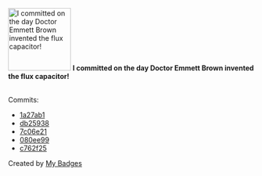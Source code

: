 <img src="https://my-badges.github.io/my-badges/delorean.png" alt="I committed on the day Doctor Emmett Brown invented the flux capacitor!" title="I committed on the day Doctor Emmett Brown invented the flux capacitor!" width="128">
<strong>I committed on the day Doctor Emmett Brown invented the flux capacitor!</strong>
<br><br>

Commits:

- <a href="https://github.com/better-studio/better-amp/commit/1a27ab1742035a839564064de97e9f5f179a3778">1a27ab1</a>
- <a href="https://github.com/better-studio/better-amp/commit/db25938d237ed4ac527d252c049ddfd944db45c5">db25938</a>
- <a href="https://github.com/better-studio/better-amp/commit/7c06e219d4a20bb8a76db8e55f3f70ec62f51b7c">7c06e21</a>
- <a href="https://github.com/better-studio/better-amp/commit/080ee997ad3edf56cf37eb1c81ed13e01d8b9549">080ee99</a>
- <a href="https://github.com/better-studio/better-amp/commit/c762f2554ea53fa369d654c6bee85788bc3a6c63">c762f25</a>


Created by <a href="https://github.com/my-badges/my-badges">My Badges</a>